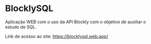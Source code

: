 # BlocklySQL
Aplicação WEB com o uso da API Blockly com o objetivo de auxiliar o estudo de SQL.

Link de acesso ao site: https://blocklysql.web.app/
